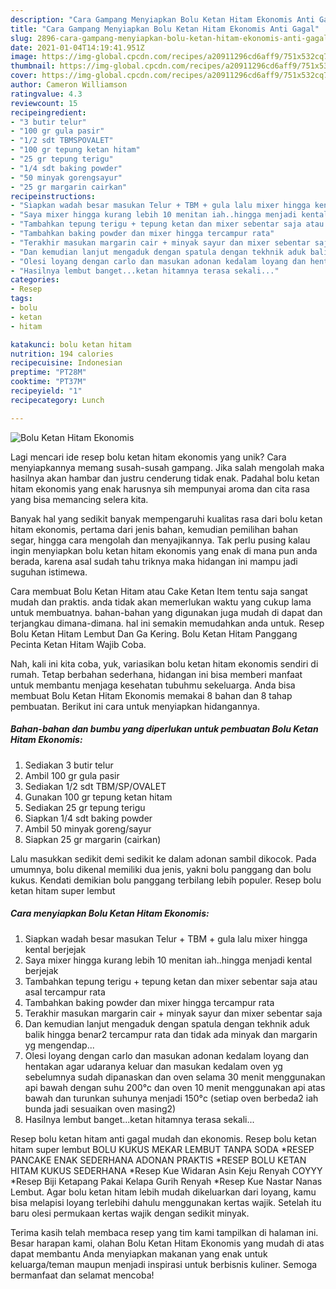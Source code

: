 ```yaml
---
description: "Cara Gampang Menyiapkan Bolu Ketan Hitam Ekonomis Anti Gagal"
title: "Cara Gampang Menyiapkan Bolu Ketan Hitam Ekonomis Anti Gagal"
slug: 2896-cara-gampang-menyiapkan-bolu-ketan-hitam-ekonomis-anti-gagal
date: 2021-01-04T14:19:41.951Z
image: https://img-global.cpcdn.com/recipes/a20911296cd6aff9/751x532cq70/bolu-ketan-hitam-ekonomis-foto-resep-utama.jpg
thumbnail: https://img-global.cpcdn.com/recipes/a20911296cd6aff9/751x532cq70/bolu-ketan-hitam-ekonomis-foto-resep-utama.jpg
cover: https://img-global.cpcdn.com/recipes/a20911296cd6aff9/751x532cq70/bolu-ketan-hitam-ekonomis-foto-resep-utama.jpg
author: Cameron Williamson
ratingvalue: 4.3
reviewcount: 15
recipeingredient:
- "3 butir telur"
- "100 gr gula pasir"
- "1/2 sdt TBMSPOVALET"
- "100 gr tepung ketan hitam"
- "25 gr tepung terigu"
- "1/4 sdt baking powder"
- "50 minyak gorengsayur"
- "25 gr margarin cairkan"
recipeinstructions:
- "Siapkan wadah besar masukan Telur + TBM + gula lalu mixer hingga kental berjejak"
- "Saya mixer hingga kurang lebih 10 menitan iah..hingga menjadi kental berjejak"
- "Tambahkan tepung terigu + tepung ketan dan mixer sebentar saja atau asal tercampur rata"
- "Tambahkan baking powder dan mixer hingga tercampur rata"
- "Terakhir masukan margarin cair + minyak sayur dan mixer sebentar saja"
- "Dan kemudian lanjut mengaduk dengan spatula dengan tekhnik aduk balik hingga benar2 tercampur rata dan tidak ada minyak dan margarin yg mengendap..."
- "Olesi loyang dengan carlo dan masukan adonan kedalam loyang dan hentakan agar udaranya keluar dan masukan kedalam oven yg sebelumnya sudah dipanaskan dan oven selama 30 menit menggunakan api bawah dengan suhu 200°c dan oven 10 menit menggunakan api atas bawah dan turunkan suhunya menjadi 150°c (setiap oven berbeda2 iah bunda jadi sesuaikan oven masing2)"
- "Hasilnya lembut banget...ketan hitamnya terasa sekali..."
categories:
- Resep
tags:
- bolu
- ketan
- hitam

katakunci: bolu ketan hitam 
nutrition: 194 calories
recipecuisine: Indonesian
preptime: "PT28M"
cooktime: "PT37M"
recipeyield: "1"
recipecategory: Lunch

---
```



![Bolu Ketan Hitam Ekonomis](https://img-global.cpcdn.com/recipes/a20911296cd6aff9/751x532cq70/bolu-ketan-hitam-ekonomis-foto-resep-utama.jpg)

Lagi mencari ide resep bolu ketan hitam ekonomis yang unik? Cara menyiapkannya memang susah-susah gampang. Jika salah mengolah maka hasilnya akan hambar dan justru cenderung tidak enak. Padahal bolu ketan hitam ekonomis yang enak harusnya sih mempunyai aroma dan cita rasa yang bisa memancing selera kita.

Banyak hal yang sedikit banyak mempengaruhi kualitas rasa dari bolu ketan hitam ekonomis, pertama dari jenis bahan, kemudian pemilihan bahan segar, hingga cara mengolah dan menyajikannya. Tak perlu pusing kalau ingin menyiapkan bolu ketan hitam ekonomis yang enak di mana pun anda berada, karena asal sudah tahu triknya maka hidangan ini mampu jadi suguhan istimewa.

Cara membuat Bolu Ketan Hitam atau Cake Ketan Item tentu saja sangat mudah dan praktis. anda tidak akan memerlukan waktu yang cukup lama untuk membuatnya. bahan-bahan yang digunakan juga mudah di dapat dan terjangkau dimana-dimana. hal ini semakin memudahkan anda untuk. Resep Bolu Ketan Hitam Lembut Dan Ga Kering. Bolu Ketan Hitam Panggang Pecinta Ketan Hitam Wajib Coba.


Nah, kali ini kita coba, yuk, variasikan bolu ketan hitam ekonomis sendiri di rumah. Tetap berbahan sederhana, hidangan ini bisa memberi manfaat untuk membantu menjaga kesehatan tubuhmu sekeluarga. Anda bisa membuat Bolu Ketan Hitam Ekonomis memakai 8 bahan dan 8 tahap pembuatan. Berikut ini cara untuk menyiapkan hidangannya.

<!--inarticleads1-->

##### Bahan-bahan dan bumbu yang diperlukan untuk pembuatan Bolu Ketan Hitam Ekonomis:

1. Sediakan 3 butir telur
1. Ambil 100 gr gula pasir
1. Sediakan 1/2 sdt TBM/SP/OVALET
1. Gunakan 100 gr tepung ketan hitam
1. Sediakan 25 gr tepung terigu
1. Siapkan 1/4 sdt baking powder
1. Ambil 50 minyak goreng/sayur
1. Siapkan 25 gr margarin (cairkan)


Lalu masukkan sedikit demi sedikit ke dalam adonan sambil dikocok. Pada umumnya, bolu dikenal memiliki dua jenis, yakni bolu panggang dan bolu kukus. Kendati demikian bolu panggang terbilang lebih populer. Resep bolu ketan hitam super lembut 

<!--inarticleads2-->

##### Cara menyiapkan Bolu Ketan Hitam Ekonomis:

1. Siapkan wadah besar masukan Telur + TBM + gula lalu mixer hingga kental berjejak
1. Saya mixer hingga kurang lebih 10 menitan iah..hingga menjadi kental berjejak
1. Tambahkan tepung terigu + tepung ketan dan mixer sebentar saja atau asal tercampur rata
1. Tambahkan baking powder dan mixer hingga tercampur rata
1. Terakhir masukan margarin cair + minyak sayur dan mixer sebentar saja
1. Dan kemudian lanjut mengaduk dengan spatula dengan tekhnik aduk balik hingga benar2 tercampur rata dan tidak ada minyak dan margarin yg mengendap...
1. Olesi loyang dengan carlo dan masukan adonan kedalam loyang dan hentakan agar udaranya keluar dan masukan kedalam oven yg sebelumnya sudah dipanaskan dan oven selama 30 menit menggunakan api bawah dengan suhu 200°c dan oven 10 menit menggunakan api atas bawah dan turunkan suhunya menjadi 150°c (setiap oven berbeda2 iah bunda jadi sesuaikan oven masing2)
1. Hasilnya lembut banget...ketan hitamnya terasa sekali...


Resep bolu ketan hitam anti gagal mudah dan ekonomis. Resep bolu ketan hitam super lembut BOLU KUKUS MEKAR LEMBUT TANPA SODA *RESEP PANCAKE ENAK SEDERHANA ADONAN PRAKTIS *RESEP BOLU KETAN HITAM KUKUS SEDERHANA *Resep Kue Widaran Asin Keju Renyah COYYY *Resep Biji Ketapang Pakai Kelapa Gurih Renyah *Resep Kue Nastar Nanas Lembut. Agar bolu ketan hitam lebih mudah dikeluarkan dari loyang, kamu bisa melapisi loyang terlebihi dahulu menggunakan kertas wajik. Setelah itu baru olesi permukaan kertas wajik dengan sedikit minyak. 

Terima kasih telah membaca resep yang tim kami tampilkan di halaman ini. Besar harapan kami, olahan Bolu Ketan Hitam Ekonomis yang mudah di atas dapat membantu Anda menyiapkan makanan yang enak untuk keluarga/teman maupun menjadi inspirasi untuk berbisnis kuliner. Semoga bermanfaat dan selamat mencoba!
